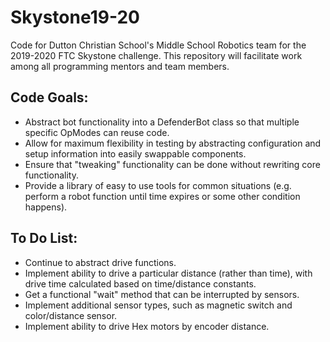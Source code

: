 # Skystone19-20

Code for Dutton Christian School's Middle School Robotics team for the 2019-2020 FTC Skystone challenge. This repository will facilitate work among all programming mentors and team members.

## Code Goals:
* Abstract bot functionality into a DefenderBot class so that multiple specific OpModes can reuse code.
* Allow for maximum flexibility in testing by abstracting configuration and setup information into easily swappable components.
* Ensure that "tweaking" functionality can be done without rewriting core functionality.
* Provide a library of easy to use tools for common situations (e.g. perform a robot function until time expires or some other condition happens).

## To Do List:
* Continue to abstract drive functions.
* Implement ability to drive a particular distance (rather than time), with drive time calculated based on time/distance constants.
* Get a functional "wait" method that can be interrupted by sensors.
* Implement additional sensor types, such as magnetic switch and color/distance sensor.
* Implement ability to drive Hex motors by encoder distance.